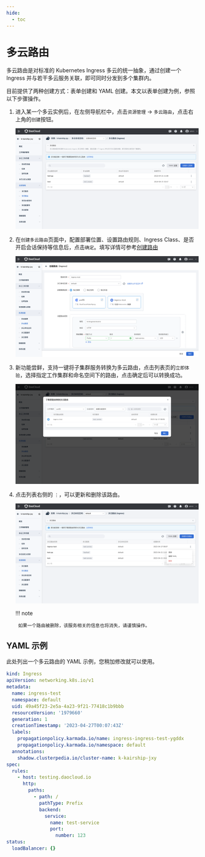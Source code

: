 ```yaml
---
hide:
  - toc
---
```


# 多云路由

多云路由是对标准的 Kubernetes Ingress 多云的统一抽象，通过创建一个 Ingress 并与若干多云服务关联，即可同时分发到多个集群内。

目前提供了两种创建方式：表单创建和 YAML 创建。本文以表单创建为例，参照以下步骤操作。

1. 进入某一个多云实例后，在左侧导航栏中，点击`资源管理` -> `多云路由`，点击右上角的`创建`按钮。

    ![路由列表](../images/create-ingress01.png)

2. 在`创建多云路由`页面中，配置部署位置、设置路由规则、Ingress Class、是否开启会话保持等信息后，点击`确定`。填写详情可参考[创建路由](docs/zh/docs/kpanda/user-guide/services-routes/create-ingress.md)

    ![创建多云路由](../images/create-ingress02.png)

3. 新功能尝鲜，支持一键将子集群服务转换为多云路由，点击列表页的`立即体验`，选择指定工作集群和命名空间下的路由，点击确定后可以转换成功。

    ![一键转换](../images/create-ingress03.png)

4. 点击列表右侧的 `⋮`，可以更新和删除该路由。

    ![更新和删除](../images/create-ingress04.png)

    !!! note

        如果一个路由被删除，该服务相关的信息也将消失，请谨慎操作。

## YAML 示例

此处列出一个多云路由的 YAML 示例，您稍加修改就可以使用。

```yaml
kind: Ingress
apiVersion: networking.k8s.io/v1
metadata:
  name: ingress-test
  namespace: default
  uid: 49a45f23-2e5a-4a23-9f21-77418c1b9bbb
  resourceVersion: '1979660'
  generation: 1
  creationTimestamp: '2023-04-27T00:07:43Z'
  labels:
    propagationpolicy.karmada.io/name: ingress-ingress-test-ygddx
    propagationpolicy.karmada.io/namespace: default
  annotations:
    shadow.clusterpedia.io/cluster-name: k-kairship-jxy
spec:
  rules:
    - host: testing.daocloud.io
      http:
        paths:
          - path: /
            pathType: Prefix
            backend:
              service:
                name: test-service
                port:
                  number: 123
status:
  loadBalancer: {}
```
